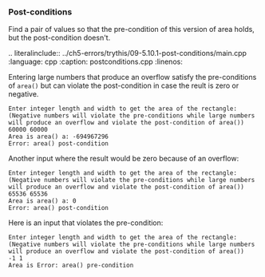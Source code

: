 ### Post-conditions

Find a pair of values so that the pre-condition of this version of area holds, 
but the post-condition doesn't.

.. literalinclude:: ../ch5-errors/trythis/09-5.10.1-post-conditions/main.cpp
   :language: cpp
   :caption: postconditions.cpp
   :linenos:
   
Entering large numbers that produce an overflow satisfy the pre-conditions of `area()` 
but can violate the post-condition in case the reult is zero or negative. 


``` 
Enter integer length and width to get the area of the rectangle:
(Negative numbers will violate the pre-conditions while large numbers
will produce an overflow and violate the post-condition of area())
60000 60000
Area is area() a: -694967296
Error: area() post-condition
```

Another input where the result would be zero because of an overflow:

``` 
Enter integer length and width to get the area of the rectangle:
(Negative numbers will violate the pre-conditions while large numbers
will produce an overflow and violate the post-condition of area())
65536 65536
Area is area() a: 0
Error: area() post-condition
```

Here is an input that violates the pre-condition:

``` 
Enter integer length and width to get the area of the rectangle:
(Negative numbers will violate the pre-conditions while large numbers
will produce an overflow and violate the post-condition of area())
-1 1
Area is Error: area() pre-condition
```